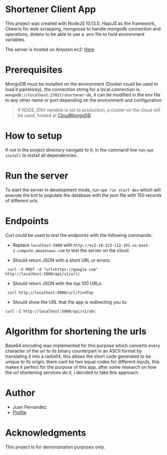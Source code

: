 # Shortener Client App

This project was created with NodeJS 10.13.0, HapiJS as the framework, Cheerio for web scrapping, 
mongoose to handle mongodb connection and operations, dotenv to be able to use a .env file to hold environment variables.

The server is hosted on Amazon ec2: [Here](http://ec2-18-223-112-101.us-east-2.compute.amazonaws.com)

# Prerequisites
MongoDB must be installed on the environment (Docker could be used to load it painlessly),
the connection string for a local connection is: `mongodb://localhost:27017/shortener-db`,
it can be modified in the env file to any other name or port depending on the environment and configuration

> if NODE_ENV variable is set to production, a cluster on the cloud will be used, hosted at [CloudMongoDB](https://cloud.mongodb.com/)

# How to setup
If not in the project directory navigate to it, in the command line run `npm install` to install all dependencies.

# Run the server
To start the server in development mode, run `npm run start-dev` which will execute the bot to populate the database with
the json file with 150 records of different urls.

# Endpoints
Curl could be used to test the endpoints with the following commands:

 - Replace `localhost:5000` with `http://ec2-18-223-112-101.us-east-2.compute.amazonaws.com` to test the server on the cloud.
  
 - Should return JSON with a short URL or errors:
 
` curl -X POST -d "url=https://google.com" http://localhost:5000/api/v1/url/`

 - Should return JSON with the top 100 URLs:
 
` curl http://localhost:5000/url/findTop`

 - Should show the URL that the app is redirecting you to:
 
` curl -I http://localhost:5000/api/v1/abc `

# Algorithm for shortening the urls

Base64 encoding was implemented for this purpose which converts every character of the url to its binary counterpart in an ASCII format by translating it into a radix64,
this allows the short code generated to be unique to its origin, there cant be two equal codes for different inputs, this makes it perfect for the purpose of this app,
after some research on how the url shortening services do it, i decided to take this approach.

# Author
- Juan Fernandez 
- [Profile](https://github.com/juanf9224)

# Acknowledgments
This project is for demonstration purposes only.
